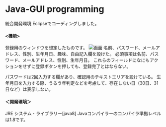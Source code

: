 # Java-GUI programming

統合開発環境 Eclipseでコーディングしました。
#### <機能>
登録用のウィンドウを想定したものです。
![画面](https://user-images.githubusercontent.com/106609749/171466418-a62f2687-5387-47a9-bd3e-f3fcb8ed98e6.png)
名前、パスワード、メールアドレス、性別、生年月日、趣味、自由記入欄を設けた。
必須事項は名前、パスワード、メールアドレス、性別、生年月日。
これらのフィールドになにもアクションをせずに登録ボタンを押しても、登録完了とはならない。

パスワードは2回入力する欄があり、確認用のテキストエリアを設けている。
生年月日を入力する際、うるう年判定などを考慮して、存在しない日（30日、31日など）は表示しない。

#### ＜開発環境＞
JRE システム・ライブラリー[java8]
Javaコンパイラーのコンパイラ準拠レベルは1.8です。

